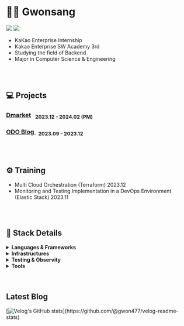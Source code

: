 # 👋🏻 Gwonsang
<p>
<a href="https://velog.io/@gwon477/posts" target="_blank"><img src="https://img.shields.io/badge/gwon477-20C997?style=flat-square&logo=velog&logoColor=white"/></a>
  <a href="https://www.linkedin.com/in/%EA%B6%8C%EC%83%81-%EC%96%91-b3743a250/" target="_blank"><img src="https://img.shields.io/badge/GwonsangYang-0A66C2?style=flat-square&logo=Linkedin&logoColor=white"/></a>
</p>

- KaKao Enterprise Internship
- Kakao Enterprise SW Academy 3rd
- Studying the field of Backend
- Major in Computer Science & Engineering

<br>
<br>


## 💻 Projects
<p>
<h3><a href="https://github.com/gwon477/Dmarket"> Dmarket</a> &nbsp; <sub> 2023.12 - 2024.02 (PM) </sub></h3>
<h3> <a href="https://github.com/gwon477/ODO-Blog-Service"> ODO Blog </a> &nbsp; <sub> 2023.09 - 2023.12 </sub> </h3>
</p>

<br>
<br>

## ⚙️ Training
- Multi Cloud Orchestration (Terraform) 2023.12
- Monitoring and Testing Implementation in a DevOps Environment (Elastic Stack) 2023.11

<br>
<br>

## 📝 Stack Details </h2>
  
<details>
<summary> <strong>Languages & Frameworks</strong> </summary>
  
  |Subcategory|Details|
  |:------|:---|
  |Programming Languages|Java, Python|
  |Web Frameworks|Spring Boot, Spring, NestJS|
  |Data Access|JPA, MyBatis, Prisma|
  |etc|JWT, Spring Security, Spring Batch, Spring Cloud|
  
</details>

<details>
<summary> <strong>Infrastructures</strong>  </summary>
  
  |Subcategory|Details|
  |:------|:---|
  |Cloud|AWS, KC|
  |Deploy|GitActions, Jenkins, Docker|
  |DataBase(RDB)|Mysql, MariaDB, Redis|
  |DataBase(Nosql)|MongoDB|
  
</details>
<details>
<summary> <strong>Testing & Observity</strong>  </summary>
  
  |Subcategory|Details|
  |:------|:---|
  |Testing|Junit5, JMeter|
  |Observity|Prometeus, Grafana|
  
</details>
<details>
<summary> <strong>Tools</strong>  </summary>
  
  |Subcategory|Details|
  |:------|:---|
  |Development|Intellij, VScode|
  |Collaboration|Notion, Jira, Figma, Slack, Canva|
  |Version Controll|Github|
  
</details>

<br>
<br>

<h2 align="left"> Latest Blog</h3>
<div align="left">

  [![Velog's GitHub stats](https://velog-readme-stats.vercel.app/api?name=BBANG.)](https://github.com/@gwon477/velog-readme-stats)

</div>

